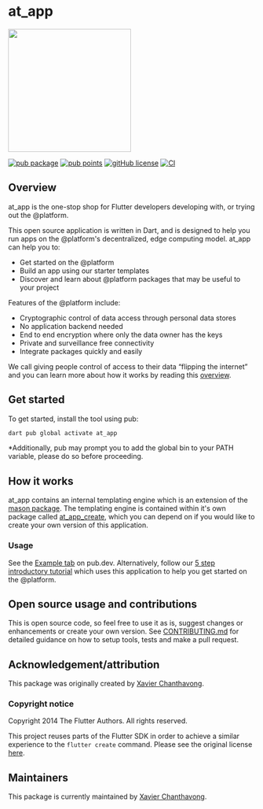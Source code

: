 # at_app

<img width=250px src="https://atsign.dev/assets/img/@platform_logo_grey.svg?sanitize=true">

[![pub package](https://img.shields.io/pub/v/at_app)](https://pub.dev/packages/at_app)
[![pub points](https://badges.bar/at_app/pub%20points)](https://pub.dev/packages/at_app/score)
[![gitHub license](https://img.shields.io/badge/license-BSD3-blue.svg)](./LICENSE)
[![CI](https://github.com/atsign-foundation/at_app/actions/workflows/CI.yaml/badge.svg?branch=trunk)](https://github.com/atsign-foundation/at_app/actions/workflows/CI.yaml)

## Overview

at_app is the one-stop shop for Flutter developers developing with, or trying out the @platform.

This open source application is written in Dart, and is designed to help you run apps on the
@platform's decentralized, edge computing model. at_app can help you to:
- Get started on the @platform
- Build an app using our starter templates
- Discover and learn about @platform packages that may be useful to your project

Features of the @platform include:
- Cryptographic control of data access through personal data stores
- No application backend needed
- End to end encryption where only the data owner has the keys
- Private and surveillance free connectivity
- Integrate packages quickly and easily

We call giving people control of access to their data “flipping the internet”
and you can learn more about how it works by reading this
[overview](https://atsign.dev/docs/overview/).

## Get started

To get started, install the tool using pub:

```sh
dart pub global activate at_app
```

*Additionally, pub may prompt you to add the global bin to your PATH variable, please do so before proceeding.

## How it works

at_app contains an internal templating engine which is an extension of the [mason package](https://pub.dev/packages/mason).
The templating engine is contained within it's own package called [at_app_create](https://pub.dev/packages/at_app_create),
which you can depend on if you would like to create your own version of this application.

### Usage

See the [Example tab](https://pub.dev/packages/at_app/example) on pub.dev.
Alternatively, follow our [5 step introductory tutorial](https://atsign.dev/docs/get-started/tryatplatform/) which uses this application to help you get started on the @platform.

## Open source usage and contributions

This is open source code, so feel free to use it as is, suggest changes or
enhancements or create your own version. See [CONTRIBUTING.md](../../CONTRIBUTING.md)
for detailed guidance on how to setup tools, tests and make a pull request.

## Acknowledgement/attribution

This package was originally created by [Xavier Chanthavong](https://github.com/xavierchanth).

### Copyright notice

Copyright 2014 The Flutter Authors. All rights reserved.

This project reuses parts of the Flutter SDK in order to achieve a similar experience to the `flutter create` command.
Please see the original license [here](https://github.com/flutter/flutter/blob/master/LICENSE).

## Maintainers

This package is currently maintained by [Xavier Chanthavong](https://github.com/xavierchanth).
